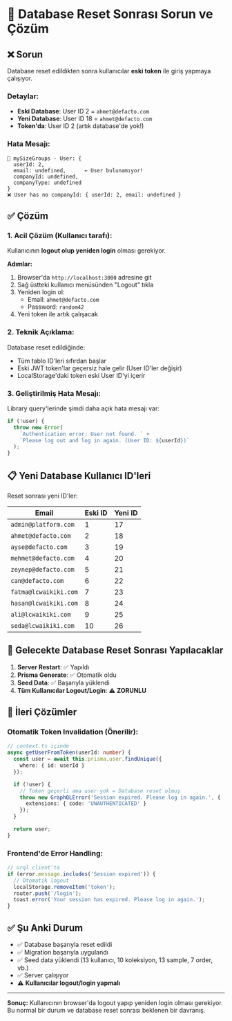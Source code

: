 # 🔧 Database Reset Sonrası Sorun ve Çözüm

## ❌ Sorun

Database reset edildikten sonra kullanıcılar **eski token** ile giriş yapmaya çalışıyor.

### Detaylar:
- **Eski Database**: User ID 2 = `ahmet@defacto.com`
- **Yeni Database**: User ID 18 = `ahmet@defacto.com`
- **Token'da**: User ID 2 (artık database'de yok!)

### Hata Mesajı:
```
📏 mySizeGroups - User: {
  userId: 2,
  email: undefined,      ← User bulunamıyor!
  companyId: undefined,
  companyType: undefined
}
❌ User has no companyId: { userId: 2, email: undefined }
```

## ✅ Çözüm

### 1. **Acil Çözüm** (Kullanıcı tarafı):
Kullanıcının **logout olup yeniden login** olması gerekiyor.

**Adımlar:**
1. Browser'da `http://localhost:3000` adresine git
2. Sağ üstteki kullanıcı menüsünden "Logout" tıkla
3. Yeniden login ol:
   - Email: `ahmet@defacto.com`
   - Password: `random42`
4. Yeni token ile artık çalışacak

### 2. **Teknik Açıklama**:

Database reset edildiğinde:
- Tüm tablo ID'leri sıfırdan başlar
- Eski JWT token'lar geçersiz hale gelir (User ID'ler değişir)
- LocalStorage'daki token eski User ID'yi içerir

### 3. **Geliştirilmiş Hata Mesajı**:

Library query'lerinde şimdi daha açık hata mesajı var:

```typescript
if (!user) {
  throw new Error(
    `Authentication error: User not found. ` +
    `Please log out and log in again. (User ID: ${userId})`
  );
}
```

## 📋 Yeni Database Kullanıcı ID'leri

Reset sonrası yeni ID'ler:

| Email | Eski ID | Yeni ID |
|-------|---------|---------|
| `admin@platform.com` | 1 | 17 |
| `ahmet@defacto.com` | 2 | 18 |
| `ayse@defacto.com` | 3 | 19 |
| `mehmet@defacto.com` | 4 | 20 |
| `zeynep@defacto.com` | 5 | 21 |
| `can@defacto.com` | 6 | 22 |
| `fatma@lcwaikiki.com` | 7 | 23 |
| `hasan@lcwaikiki.com` | 8 | 24 |
| `ali@lcwaikiki.com` | 9 | 25 |
| `seda@lcwaikiki.com` | 10 | 26 |

## 🔄 Gelecekte Database Reset Sonrası Yapılacaklar

1. **Server Restart**: ✅ Yapıldı
2. **Prisma Generate**: ✅ Otomatik oldu
3. **Seed Data**: ✅ Başarıyla yüklendi
4. **Tüm Kullanıcılar Logout/Login**: ⚠️ **ZORUNLU**

## 🚀 İleri Çözümler

### Otomatik Token Invalidation (Önerilir):

```typescript
// context.ts içinde
async getUserFromToken(userId: number) {
  const user = await this.prisma.user.findUnique({
    where: { id: userId }
  });

  if (!user) {
    // Token geçerli ama user yok = Database reset olmuş
    throw new GraphQLError('Session expired. Please log in again.', {
      extensions: { code: 'UNAUTHENTICATED' }
    });
  }

  return user;
}
```

### Frontend'de Error Handling:

```typescript
// urql client'ta
if (error.message.includes('Session expired')) {
  // Otomatik logout
  localStorage.removeItem('token');
  router.push('/login');
  toast.error('Your session has expired. Please log in again.');
}
```

## ✅ Şu Anki Durum

- ✅ Database başarıyla reset edildi
- ✅ Migration başarıyla uygulandı
- ✅ Seed data yüklendi (13 kullanıcı, 10 koleksiyon, 13 sample, 7 order, vb.)
- ✅ Server çalışıyor
- ⚠️ **Kullanıcılar logout/login yapmalı**

---

**Sonuç:** Kullanıcının browser'da logout yapıp yeniden login olması gerekiyor. Bu normal bir durum ve database reset sonrası beklenen bir davranış.
